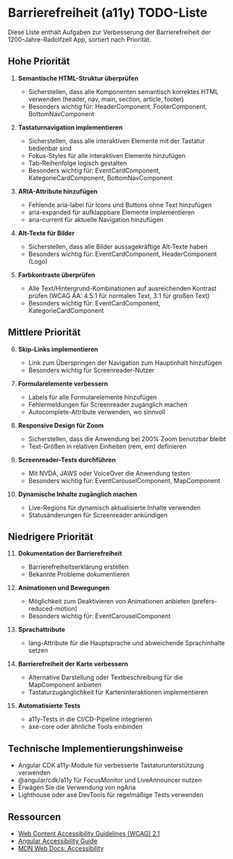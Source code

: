 # Barrierefreiheit (a11y) TODO-Liste

Diese Liste enthält Aufgaben zur Verbesserung der Barrierefreiheit der 1200-Jahre-Radolfzell App, sortiert nach Priorität.

## Hohe Priorität

1. **Semantische HTML-Struktur überprüfen**
   - Sicherstellen, dass alle Komponenten semantisch korrektes HTML verwenden (header, nav, main, section, article, footer)
   - Besonders wichtig für: HeaderComponent, FooterComponent, BottomNavComponent

2. **Tastaturnavigation implementieren**
   - Sicherstellen, dass alle interaktiven Elemente mit der Tastatur bedienbar sind
   - Fokus-Styles für alle interaktiven Elemente hinzufügen
   - Tab-Reihenfolge logisch gestalten
   - Besonders wichtig für: EventCardComponent, KategorieCardComponent, BottomNavComponent

3. **ARIA-Attribute hinzufügen**
   - Fehlende aria-label für Icons und Buttons ohne Text hinzufügen
   - aria-expanded für aufklappbare Elemente implementieren
   - aria-current für aktuelle Navigation hinzufügen

4. **Alt-Texte für Bilder**
   - Sicherstellen, dass alle Bilder aussagekräftige Alt-Texte haben
   - Besonders wichtig für: EventCardComponent, HeaderComponent (Logo)

5. **Farbkontraste überprüfen**
   - Alle Text/Hintergrund-Kombinationen auf ausreichenden Kontrast prüfen (WCAG AA: 4.5:1 für normalen Text, 3:1 für großen Text)
   - Besonders wichtig für: EventCardComponent, KategorieCardComponent

## Mittlere Priorität

6. **Skip-Links implementieren**
   - Link zum Überspringen der Navigation zum Hauptinhalt hinzufügen
   - Besonders wichtig für Screenreader-Nutzer

7. **Formularelemente verbessern**
   - Labels für alle Formularelemente hinzufügen
   - Fehlermeldungen für Screenreader zugänglich machen
   - Autocomplete-Attribute verwenden, wo sinnvoll

8. **Responsive Design für Zoom**
   - Sicherstellen, dass die Anwendung bei 200% Zoom benutzbar bleibt
   - Text-Größen in relativen Einheiten (rem, em) definieren

9. **Screenreader-Tests durchführen**
   - Mit NVDA, JAWS oder VoiceOver die Anwendung testen
   - Besonders wichtig für: EventCarouselComponent, MapComponent

10. **Dynamische Inhalte zugänglich machen**
    - Live-Regions für dynamisch aktualisierte Inhalte verwenden
    - Statusänderungen für Screenreader ankündigen

## Niedrigere Priorität

11. **Dokumentation der Barrierefreiheit**
    - Barrierefreiheitserklärung erstellen
    - Bekannte Probleme dokumentieren

12. **Animationen und Bewegungen**
    - Möglichkeit zum Deaktivieren von Animationen anbieten (prefers-reduced-motion)
    - Besonders wichtig für: EventCarouselComponent

13. **Sprachattribute**
    - lang-Attribute für die Hauptsprache und abweichende Sprachinhalte setzen

14. **Barrierefreiheit der Karte verbessern**
    - Alternative Darstellung oder Textbeschreibung für die MapComponent anbieten
    - Tastaturzugänglichkeit für Karteninteraktionen implementieren

15. **Automatisierte Tests**
    - a11y-Tests in die CI/CD-Pipeline integrieren
    - axe-core oder ähnliche Tools einbinden

## Technische Implementierungshinweise

- Angular CDK a11y-Module für verbesserte Tastaturunterstützung verwenden
- @angular/cdk/a11y für FocusMonitor und LiveAnnouncer nutzen
- Erwägen Sie die Verwendung von ngAria
- Lighthouse oder axe DevTools für regelmäßige Tests verwenden

## Ressourcen

- [Web Content Accessibility Guidelines (WCAG) 2.1](https://www.w3.org/TR/WCAG21/)
- [Angular Accessibility Guide](https://angular.io/guide/accessibility)
- [MDN Web Docs: Accessibility](https://developer.mozilla.org/en-US/docs/Web/Accessibility)
